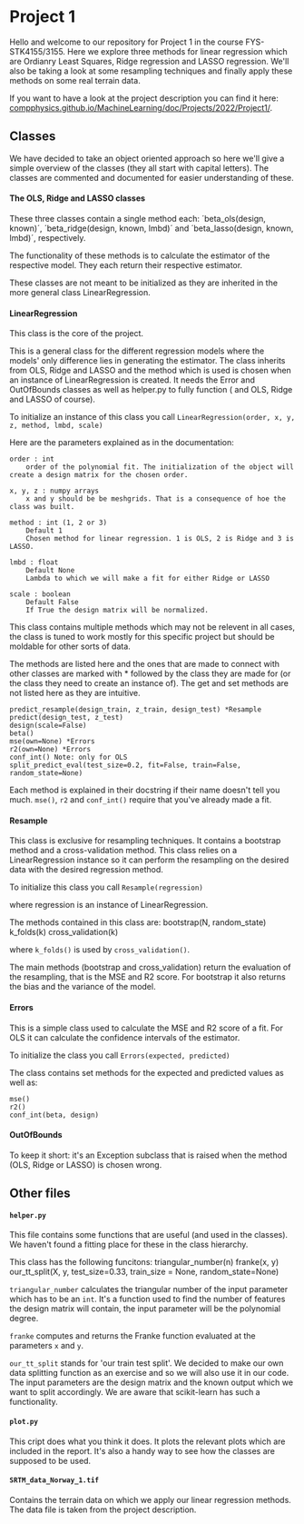 # Project 1

Hello and welcome to our repository for Project 1 in the course FYS-STK4155/3155.
Here we explore three methods for linear regression which are Ordianry Least Squares, Ridge regression and LASSO regression.
We'll also be taking a look at some resampling techniques and finally apply these methods on some real terrain data.

If you want to have a look at the project description you can find it here: [compphysics.github.io/MachineLearning/doc/Projects/2022/Project1/](https://compphysics.github.io/MachineLearning/doc/Projects/2022/Project1/pdf/Project1.pdf).

## Classes

We have decided to take an object oriented approach so here we'll give a simple overview of the classes (they all start with capital letters). The classes are commented and documented for easier understanding of these.

#### The OLS, Ridge and LASSO classes

These three classes contain a single method each:
´beta_ols(design, known)´, ´beta_ridge(design, known, lmbd)´ and ´beta_lasso(design, known, lmbd)´, respectively.

The functionality of these methods is to calculate the estimator of the respective model. They each return their respective estimator.

These classes are not meant to be initialized as they are inherited in the more general class LinearRegression.

#### LinearRegression

This class is the core of the project.

This is a general class for the different regression models where the models' only difference lies in generating the estimator. The class inherits from OLS, Ridge and LASSO and the method which is used is chosen when an instance of LinearRegression is created. It needs the Error and OutOfBounds classes as well as helper.py to fully function ( and OLS, Ridge and LASSO of course).

To initialize an instance of this class you call
`LinearRegression(order, x, y, z, method, lmbd, scale)`

Here are the parameters explained as in the documentation:

    order : int
        order of the polynomial fit. The initialization of the object will create a design matrix for the chosen order.

    x, y, z : numpy arrays
        x and y should be be meshgrids. That is a consequence of hoe the class was built.

    method : int (1, 2 or 3)
        Default 1
        Chosen method for linear regression. 1 is OLS, 2 is Ridge and 3 is LASSO.

    lmbd : float
        Default None
        Lambda to which we will make a fit for either Ridge or LASSO

    scale : boolean
        Default False
        If True the design matrix will be normalized.

This class contains multiple methods which may not be relevent in all cases, the class is tuned to work mostly for this specific project but should be moldable for other sorts of data.

The methods are listed here and the ones that are made to connect with other classes are marked with * followed by the class they are made for (or the class they need to create an instance of). The get and set methods are not listed here as they are intuitive.

    predict_resample(design_train, z_train, design_test) *Resample
    predict(design_test, z_test)
    design(scale=False)
    beta()
    mse(own=None) *Errors
    r2(own=None) *Errors
    conf_int() Note: only for OLS
    split_predict_eval(test_size=0.2, fit=False, train=False, random_state=None)

Each method is explained in their docstring if their name doesn't tell you much. `mse()`, `r2` and `conf_int()` require that you've already made a fit.

#### Resample

This class is exclusive for resampling techniques. It contains a bootstrap method and a cross-validation method.
This class relies on a LinearRegression instance so it can perform the resampling on the desired data with the desired regression method.

To initialize this class you call
`Resample(regression)`

where regression is an instance of LinearRegression.

The methods contained in this class are:
    bootstrap(N, random_state)
    k_folds(k)
    cross_validation(k)

where `k_folds()` is used by `cross_validation()`.

The main methods (bootstrap and cross_validation) return the evaluation of the resampling, that is the MSE and R2 score. For bootstrap it also returns the bias and the variance of the model.

#### Errors

This is a simple class used to calculate the MSE and R2 score of a fit. For OLS it can calculate the confidence intervals of the estimator.

To initialize the class you call
`Errors(expected, predicted)`

The class contains set methods for the expected and predicted values as well as:

    mse()
    r2()
    conf_int(beta, design)

#### OutOfBounds

To keep it short: it's an Exception subclass that is raised when the method (OLS, Ridge or LASSO) is chosen wrong.

## Other files

#### `helper.py`

This file contains some functions that are useful (and used in the classes). We haven't found a fitting place for these in the class hierarchy.

This class has the following funcitons:
    triangular_number(n)
    franke(x, y)
    our_tt_split(X, y, test_size=0.33, train_size = None, random_state=None)

`triangular_number` calculates the triangular number of the input parameter which has to be an `int`. It's a function used to find the number of features the design matrix will contain, the input parameter will be the polynomial degree.

`franke` computes and returns the Franke function evaluated at the parameters `x` and `y`.

`our_tt_split` stands for 'our train test split'. We decided to make our own data splitting function as an exercise and so we will also use it in our code. The input parameters are the design matrix and the known output which we want to split accordingly. We are aware that scikit-learn has such a functionality.

#### `plot.py`

This cript does what you think it does. It plots the relevant plots which are included in the report. It's also a handy way to see how the classes are supposed to be used.

#### `SRTM_data_Norway_1.tif`

Contains the terrain data on which we apply our linear regression methods. The data file is taken from the project description.
